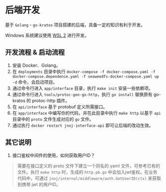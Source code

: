 # 后端开发

基于 `Golang` - `go-kratos` 项目搭建的后端，具备一定的知识有利于开发。

Windows 系统建议使用 [WSL 2](https://learn.microsoft.com/en-us/windows/wsl/install) 进行开发。

## 开发流程 & 启动流程
1. 安装 Docker、Golang。
2. 在 `deployments` 目录中执行 `docker-compose -f docker-compose.yaml -f docker-compose.dependence.yaml -f seaweedfs-docker-compose.yaml up -d` 命令，会启动项目。
4. 通过命令行进入 `app/interface` 目录，执行 `make init` 安装一些依赖项。
5. 通过命令行进入 `tools/protoc-gen-go-http`，执行 `go install` 替换原有 go-kratos 的 protoc-http 插件。
6. 在 `api/interface` 基于 protobuf 定义所需接口。
7. 在 `app/interface` 中编写你的代码，并在此目录中执行 `make http` 以基于 `api` 目录中的 `proto` 文件生成对应的 `go` 文件。
8. 通过执行 `docker restart jnoj-interface-api` 即可让后端的改动生效。

## 其它说明
1. 接口鉴权中间件的使用，如何获取用户ID？
> 需要在接口定义的 proto 文件下建立一个同名的 yaml 文件，可参考已有的文件。执行 `make http` 时，生成的 `http.pb.go` 中会加入jwt鉴权。在业务代码中，可通过 `jnoj/internal/middleware/auth.GetUserID(ctx)` 来获取到携带 jwt 的用户ID。
